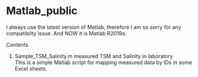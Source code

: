 # Matlab_public

I always use the latest version of Matlab, therefore I am so sorry for any compatibilty issue.
And NOW it is Matlab R2019a.

Contents

1. Sample_TSM_Salinity.m
  measured TSM and Salinity in laboratory  
  This is a simple Matlab script for mapping measured data by IDs in some Excel sheets.
